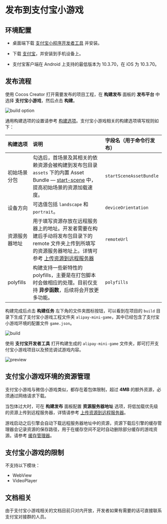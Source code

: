 # 发布到支付宝小游戏

## 环境配置

- 桌面端下载 [支付宝小程序开发者工具](https://render.alipay.com/p/f/fd-jwq8nu2a/pages/home/index.html) 并安装。

- 下载 [支付宝](https://mobile.alipay.com/index.htm)，并安装到手机设备上。

- 支付宝客户端在 Android 上支持的最低版本为 10.3.70，在 iOS 为 10.3.70。

## 发布流程

使用 Cocos Creator 打开需要发布的项目工程，在 **构建发布** 面板的 **发布平台** 中选择 **支付宝小游戏**，然后点击 **构建**。

![build option](./publish-alipay-mini-game/build_option.png)

通用构建选项的设置请参考 [构建选项](build-options.md)。支付宝小游戏相关的构建选项填写规则如下：

| 构建选项 | 说明 | 字段名（用于命令行发布） |
| :-- | :-- | :-- |
| 初始场景分包 | 勾选后，首场景及其相关的依赖资源会被构建到发布包目录 `assets` 下的内置 Asset Bundle — [start-scene](../../asset/bundle.md#%E5%86%85%E7%BD%AE-asset-bundle) 中，提高初始场景的资源加载速度。 | `startSceneAssetBundle` |
| 设备方向 | 可选值包括 `landscape` 和 `portrait`。| `deviceOrientation` |
| 资源服务器地址 | 用于填写资源存放在远程服务器上的地址。开发者需要在构建后手动将发布包目录下的 remote 文件夹上传到所填写的资源服务器地址上。详情可参考 [上传资源到远程服务器](../../asset/cache-manager.md) | `remoteUrl` |
| polyfills | 构建支持一些新特性的 polyfills，主要是在打包脚本时会做相应的处理。目前仅支持 **异步函数**，后续将会开放更多功能。| `polyfills` |

构建完成后点击 **构建任务** 左下角的文件夹图标按钮，可以看到在项目的 `build` 目录下生成了支付宝小游戏工程文件夹 `alipay-mini-game`，其中已经包含了支付宝小游戏环境的配置文件 `game.json`。

![build](./publish-alipay-mini-game/build.png)

使用 **支付宝开发者工具** 打开构建生成的 `alipay-mini-game` 文件夹，即可打开支付宝小游戏项目以及预览调试游戏内容。

![preview](./publish-alipay-mini-game/preview.png)

## 支付宝小游戏环境的资源管理

支付宝小游戏与微信小游戏类似，都存在着包体限制，超过 **4MB** 的额外资源，必须通过网络请求下载。

当包体过大时，可在 **构建发布** 面板配置 **资源服务器地址** 选项，将低加载优先级的资源上传到远程服务器，详情请参考 [上传资源到远程服务器](../../asset/cache-manager.md)。

游戏启动之后引擎会自动下载远程服务器地址中的资源，资源下载后引擎的缓存管理器会记录资源的保存路径，用于在缓存空间不足时自动删除部分缓存的游戏资源。请参考 [缓存管理器](../../asset/cache-manager.md)。

## 支付宝小游戏的限制

不支持以下模块：

- WebView
- VideoPlayer

## 文档相关

由于支付宝小游戏相关的文档目前只对内开放，开发者如果有需要的话可直接联系支付宝对接群的人员。

